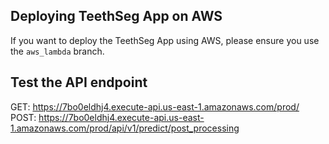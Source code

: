 ## Deploying TeethSeg App on AWS

If you want to deploy the TeethSeg App using AWS, please ensure you use the `aws_lambda` branch.

## Test the API endpoint

GET: https://7bo0eldhj4.execute-api.us-east-1.amazonaws.com/prod/
POST: https://7bo0eldhj4.execute-api.us-east-1.amazonaws.com/prod/api/v1/predict/post_processing
